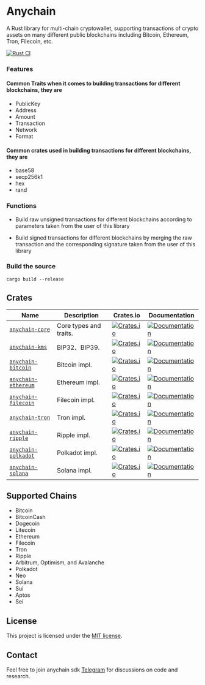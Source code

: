 # Anychain

A Rust library for multi-chain cryptowallet, supporting transactions of crypto assets on many different
public blockchains including Bitcoin, Ethereum, Tron, Filecoin, etc.

[![Rust CI](https://github.com/uduncloud/anychain/actions/workflows/rust.yml/badge.svg)](https://github.com/uduncloud/anychain/actions/workflows/rust.yml)

### Features

#### Common Traits when it comes to building transactions for different blockchains, they are
* PublicKey
* Address
* Amount
* Transaction
* Network
* Format

#### Common crates used in building transactions for different blockchains, they are
* base58
* secp256k1
* hex
* rand


### Functions

* Build raw unsigned transactions for different blockchains according to parameters taken from the user of this library

* Build signed transactions for different blockchains by merging the raw transaction and the corresponding signature 
  taken from the user of this library


### Build the source
	
    cargo build --release

## Crates

| Name               | Description            | Crates.io                                                                            | Documentation                                                                           |
|--------------------|------------------------|--------------------------------------------------------------------------------------|-----------------------------------------------------------------------------------------|
| [`anychain-core`]  | Core types and traits. | [![Crates.io](https://img.shields.io/crates/v/anychain-core)][anychain-core]         | [![Documentation](https://shields.io/docsrs/anychain-core)][anychain-core-docs]         |
| [`anychain-kms`]   | BIP32、BIP39.           | [![Crates.io](https://img.shields.io/crates/v/anychain-kms)][anychain-kms]           | [![Documentation](https://shields.io/docsrs/anychain-kms)][anychain-kms-docs]           |
| [`anychain-bitcoin`] | Bitcoin impl.          | [![Crates.io](https://img.shields.io/crates/v/anychain-bitcoin)][anychain-bitcoin]   | [![Documentation](https://shields.io/docsrs/anychain-bitcoin)][anychain-bitcoin-docs]   |
| [`anychain-ethereum`] | Ethereum impl.         | [![Crates.io](https://img.shields.io/crates/v/anychain-ethereum)][anychain-ethereum] | [![Documentation](https://shields.io/docsrs/anychain-ethereum)][anychain-ethereum-docs] |
| [`anychain-filecoin`] | Filecoin impl.         | [![Crates.io](https://img.shields.io/crates/v/anychain-filecoin)][anychain-filecoin] | [![Documentation](https://shields.io/docsrs/anychain-filecoin)][anychain-filecoin-docs] |
| [`anychain-tron`]  | Tron impl.             | [![Crates.io](https://img.shields.io/crates/v/anychain-tron)][anychain-tron]         | [![Documentation](https://shields.io/docsrs/anychain-tron)][anychain-tron-docs]         |
| [`anychain-ripple`] | Ripple impl.           | [![Crates.io](https://img.shields.io/crates/v/anychain-ripple)][anychain-ripple]     | [![Documentation](https://shields.io/docsrs/anychain-ripple)][anychain-ripple-docs]     |
| [`anychain-polkadot`] | Polkadot impl.         | [![Crates.io](https://img.shields.io/crates/v/anychain-polkadot)][anychain-polkadot] | [![Documentation](https://shields.io/docsrs/anychain-polkadot)][anychain-polkadot-docs] |
| [`anychain-solana`] | Solana impl.           | [![Crates.io](https://img.shields.io/crates/v/anychain-solana)][anychain-solana]     | [![Documentation](https://shields.io/docsrs/anychain-solana)][anychain-solana-docs]     |

## Supported Chains
- Bitcoin
- BitcoinCash
- Dogecoin
- Litecoin
- Ethereum
- Filecoin
- Tron
- Ripple
- Arbitrum, Optimism, and Avalanche
- Polkadot
- Neo
- Solana
- Sui
- Aptos
- Sei
 
## License

This project is licensed under the [MIT license][license].

## Contact

Feel free to join anychain sdk [Telegram](https://t.me/anychain_sdk) for discussions on code and research.

[`anychain-core`]: https://github.com/0xcregis/anychain/tree/main/anychain-core
[`anychain-kms`]: https://github.com/0xcregis/anychain/tree/main/anychain-kms
[`anychain-bitcoin`]: https://github.com/0xcregis/anychain/tree/main/anychain-bitcoin
[`anychain-ethereum`]: https://github.com/0xcregis/anychain/tree/main/anychain-ethereum
[`anychain-filecoin`]: https://github.com/0xcregis/anychain/tree/main/anychain-filecoin
[`anychain-tron`]: https://github.com/0xcregis/anychain/tree/main/anychain-tron
[`anychain-ripple`]: https://github.com/0xcregis/anychain/tree/main/anychain-ripple
[`anychain-polkadot`]: https://github.com/0xcregis/anychain/tree/main/anychain-polkadot
[`anychain-solana`]:https://github.com/0xcregis/anychain-solana
[anychain-core]: https://crates.io/crates/anychain-core
[anychain-kms]: https://crates.io/crates/anychain-kms
[anychain-bitcoin]: https://crates.io/crates/anychain-bitcoin
[anychain-ethereum]: https://crates.io/crates/anychain-ethereum
[anychain-filecoin]: https://crates.io/crates/anychain-filecoin
[anychain-tron]: https://crates.io/crates/anychain-tron
[anychain-ripple]: https://crates.io/crates/anychain-ripple
[anychain-polkadot]: https://crates.io/crates/anychain-polkadot
[anychain-solana]: https://crates.io/crates/anychain-solana
[anychain-core-docs]: https://docs.rs/anychain-core
[anychain-kms-docs]: https://docs.rs/anychain-kms
[anychain-bitcoin-docs]: https://docs.rs/anychain-bitcoin
[anychain-ethereum-docs]: https://docs.rs/anychain-ethereum
[anychain-filecoin-docs]: https://docs.rs/anychain-filecoin
[anychain-tron-docs]: https://docs.rs/anychain-tron
[anychain-ripple-docs]: https://docs.rs/anychain-ripple
[anychain-polkadot-docs]: https://docs.rs/anychain-polkadot
[anychain-solana-docs]: https://docs.rs/anychain-solana
[license]: https://github.com/0xcregis/anychain/blob/main/LICENSE
